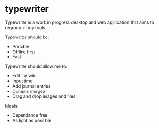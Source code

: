 # typewriter

Typewriter is a work in progress desktop and web application that aims to regroup all my tools.

Typewriter should be:

- Portable
- Offline first
- Fast

Typewriter should allow me to:

- Edit my wiki
- Input time
- Add journal entries
- Compile images
- Drag and drop images and files

Ideals:

- Dependance free
- As light as possible
